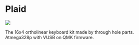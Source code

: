 Plaid
===============

![](https://user-images.githubusercontent.com/2714926/49872071-481ae000-fe5b-11e8-963d-8aaa3a653e4d.jpg)

The 16x4 ortholinear keyboard kit made by through hole parts.  
Atmega328p with VUSB on QMK firmware.